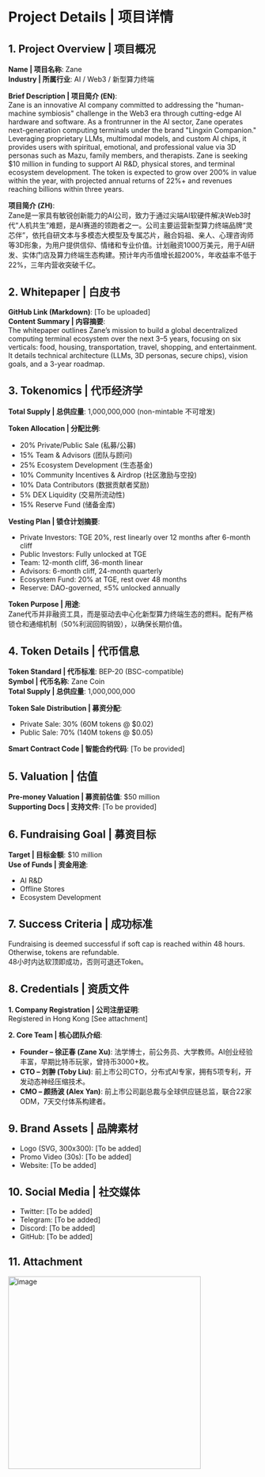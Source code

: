 # Project Details | 项目详情

## 1. Project Overview | 项目概况

**Name | 项目名称**: Zane  
**Industry | 所属行业**: AI / Web3 / 新型算力终端


**Brief Description | 项目简介 (EN)**:  
Zane is an innovative AI company committed to addressing the "human-machine symbiosis" challenge in the Web3 era through cutting-edge AI hardware and software. As a frontrunner in the AI sector, Zane operates next-generation computing terminals under the brand "Lingxin Companion." Leveraging proprietary LLMs, multimodal models, and custom AI chips, it provides users with spiritual, emotional, and professional value via 3D personas such as Mazu, family members, and therapists. Zane is seeking $10 million in funding to support AI R&D, physical stores, and terminal ecosystem development. The token is expected to grow over 200% in value within the year, with projected annual returns of 22%+ and revenues reaching billions within three years.

**项目简介 (ZH)**:  
Zane是一家具有敏锐创新能力的AI公司，致力于通过尖端AI软硬件解决Web3时代“人机共生”难题，是AI赛道的领跑者之一。公司主要运营新型算力终端品牌“灵芯伴”，依托自研文本与多模态大模型及专属芯片，融合妈祖、亲人、心理咨询师等3D形象，为用户提供信仰、情绪和专业价值。计划融资1000万美元，用于AI研发、实体门店及算力终端生态构建。预计年内币值增长超200%，年收益率不低于22%，三年内营收突破千亿。


## 2. Whitepaper | 白皮书

**GitHub Link (Markdown)**: [To be uploaded]  
**Content Summary | 内容摘要**:  
The whitepaper outlines Zane’s mission to build a global decentralized computing terminal ecosystem over the next 3–5 years, focusing on six verticals: food, housing, transportation, travel, shopping, and entertainment. It details technical architecture (LLMs, 3D personas, secure chips), vision goals, and a 3-year roadmap.


## 3. Tokenomics | 代币经济学

**Total Supply | 总供应量**: 1,000,000,000 (non-mintable 不可增发)

**Token Allocation | 分配比例**:
- 20% Private/Public Sale (私募/公募)
- 15% Team & Advisors (团队与顾问)
- 25% Ecosystem Development (生态基金)
- 10% Community Incentives & Airdrop (社区激励与空投)
- 10% Data Contributors (数据贡献者奖励)
- 5% DEX Liquidity (交易所流动性)
- 15% Reserve Fund (储备金库)

**Vesting Plan | 锁仓计划摘要**:
- Private Investors: TGE 20%, rest linearly over 12 months after 6-month cliff  
- Public Investors: Fully unlocked at TGE  
- Team: 12-month cliff, 36-month linear  
- Advisors: 6-month cliff, 24-month quarterly  
- Ecosystem Fund: 20% at TGE, rest over 48 months  
- Reserve: DAO-governed, ≤5% unlocked annually  

**Token Purpose | 用途**:  
Zane代币并非融资工具，而是驱动去中心化新型算力终端生态的燃料。配有严格锁仓和通缩机制（50%利润回购销毁），以确保长期价值。

## 4. Token Details | 代币信息

**Token Standard | 代币标准**: BEP-20 (BSC-compatible)  
**Symbol | 代币名称**: Zane Coin  
**Total Supply | 总供应量**: 1,000,000,000  

**Token Sale Distribution | 募资分配**:
- Private Sale: 30% (60M tokens @ $0.02)  
- Public Sale: 70% (140M tokens @ $0.05)

**Smart Contract Code | 智能合约代码**: [To be provided]


## 5. Valuation | 估值

**Pre-money Valuation | 募资前估值**: $50 million  
**Supporting Docs | 支持文件**: [To be provided]


## 6. Fundraising Goal | 募资目标

**Target | 目标金额**: $10 million  
**Use of Funds | 资金用途**:
- AI R&D  
- Offline Stores  
- Ecosystem Development  


## 7. Success Criteria | 成功标准

Fundraising is deemed successful if soft cap is reached within 48 hours. Otherwise, tokens are refundable.  
48小时内达软顶即成功，否则可退还Token。


## 8. Credentials | 资质文件

**1. Company Registration | 公司注册证明**:  
Registered in Hong Kong [See attachment]

**2. Core Team | 核心团队介绍**:
- **Founder – 徐正春 (Zane Xu)**: 法学博士，前公务员、大学教师。AI创业经验丰富，早期比特币玩家，曾持币3000+枚。
- **CTO – 刘翀 (Toby Liu)**: 前上市公司CTO，分布式AI专家，拥有5项专利，开发动态神经压缩技术。
- **CMO – 颜扬波 (Alex Yan)**: 前上市公司副总裁与全球供应链总监，联合22家ODM，7天交付体系构建者。


## 9. Brand Assets | 品牌素材

- Logo (SVG, 300x300): [To be added]  
- Promo Video (30s): [To be added]  
- Website: [To be added]

## 10. Social Media | 社交媒体

- Twitter: [To be added]  
- Telegram: [To be added]  
- Discord: [To be added]  
- GitHub: [To be added]

## 11. Attachment
<img width="389" alt="image" src="https://github.com/user-attachments/assets/3c713098-d7e7-420e-8d49-dabad7f0f040" />
